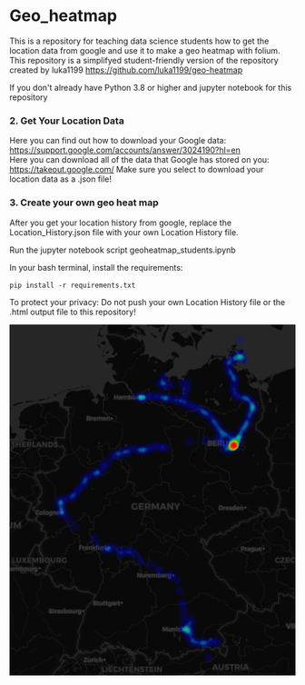 # Geo_heatmap

This is a repository for teaching data science students how to get the location data from google and use it to make a geo heatmap with folium.
This repository is a simplifyed student-friendly version of the repository created by luka1199 https://github.com/luka1199/geo-heatmap

If you don't already have Python 3.8 or higher and jupyter notebook for this repository

### 2. Get Your Location Data

Here you can find out how to download your Google data: <https://support.google.com/accounts/answer/3024190?hl=en></br>
Here you can download all of the data that Google has stored on you: <https://takeout.google.com/>
Make sure you select to download your location data as a .json file!


### 3. Create your own geo heat map 

After you get your location history from google, replace the Location_History.json file with your own Location History file.

Run the jupyter notebook script geoheatmap_students.ipynb

In your bash terminal, install the requirements:

	pip install -r requirements.txt

To protect your privacy: Do not push your own Location History file or the .html output file to this repository!

![alt text](heatmap.png)
